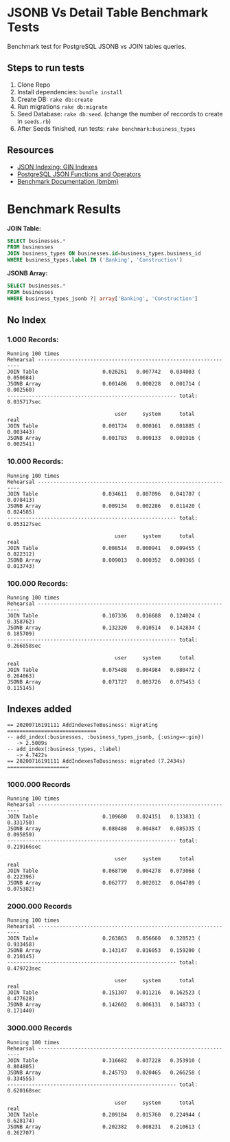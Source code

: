 # JSONB Vs Detail Table Benchmark Tests

Benchmark test for PostgreSQL JSONB vs JOIN tables queries.

## Steps to run tests

1. Clone Repo
2. Install dependencies: `bundle install`
3. Create DB: `rake db:create`
4. Run migrations `rake db:migrate`
5. Seed Database: `rake db:seed`. (change the number of reccords to create in `seeds.rb`)
6. After Seeds finished, run tests: `rake benchmark:business_types`

## Resources

- [JSON Indexing: GIN Indexes](https://www.postgresql.org/docs/9.4/datatype-json.html)
- [PostgreSQL JSON Functions and Operators](https://www.postgresql.org/docs/9.5/functions-json.html)
- [Benchmark Documentation (bmbm)](https://ruby-doc.org/stdlib-1.9.3/libdoc/benchmark/rdoc/Benchmark.html#method-c-bmbm)

# Benchmark Results

**JOIN Table:**

```sql
SELECT businesses.*
FROM businesses
JOIN business_types ON businesses.id=business_types.business_id
WHERE business_types.label IN ('Banking', 'Construction')
```

**JSONB Array:**

```sql
SELECT businesses.*
FROM businesses
WHERE business_types_jsonb ?| array['Banking', 'Construction']
```

## No Index

### 1.000 Records:

```
Running 100 times
Rehearsal ----------------------------------------------------------------
JOIN Table                     0.026261   0.007742   0.034003 (  0.050684)
JSONB Array                    0.001486   0.000228   0.001714 (  0.002560)
------------------------------------------------------- total: 0.035717sec

                                   user     system      total        real
JOIN Table                     0.001724   0.000161   0.001885 (  0.003443)
JSONB Array                    0.001783   0.000133   0.001916 (  0.002541)
```

### 10.000 Records:

```
Running 100 times
Rehearsal ----------------------------------------------------------------
JOIN Table                     0.034611   0.007096   0.041707 (  0.078413)
JSONB Array                    0.009134   0.002286   0.011420 (  0.024585)
------------------------------------------------------- total: 0.053127sec

                                   user     system      total        real
JOIN Table                     0.008514   0.000941   0.009455 (  0.022312)
JSONB Array                    0.009013   0.000352   0.009365 (  0.013743)
```

### 100.000 Records:

```
Running 100 times
Rehearsal ----------------------------------------------------------------
JOIN Table                     0.107336   0.016688   0.124024 (  0.358762)
JSONB Array                    0.132320   0.010514   0.142834 (  0.185709)
------------------------------------------------------- total: 0.266858sec

                                   user     system      total        real
JOIN Table                     0.075488   0.004984   0.080472 (  0.264063)
JSONB Array                    0.071727   0.003726   0.075453 (  0.115145)
```

## Indexes added

```
== 20200716191111 AddIndexesToBusiness: migrating =============================
-- add_index(:businesses, :business_types_jsonb, {:using=>:gin})
   -> 2.5009s
-- add_index(:business_types, :label)
   -> 4.7422s
== 20200716191111 AddIndexesToBusiness: migrated (7.2434s) ====================
```

### 1000.000 Records

```
Running 100 times
Rehearsal ----------------------------------------------------------------
JOIN Table                     0.109680   0.024151   0.133831 (  0.331750)
JSONB Array                    0.080488   0.004847   0.085335 (  0.095859)
------------------------------------------------------- total: 0.219166sec

                                   user     system      total        real
JOIN Table                     0.068790   0.004278   0.073068 (  0.222396)
JSONB Array                    0.062777   0.002012   0.064789 (  0.075382)
```

### 2000.000 Records

```
Running 100 times
Rehearsal ----------------------------------------------------------------
JOIN Table                     0.263863   0.056660   0.320523 (  0.933458)
JSONB Array                    0.143147   0.016053   0.159200 (  0.210145)
------------------------------------------------------- total: 0.479723sec

                                   user     system      total        real
JOIN Table                     0.151307   0.011216   0.162523 (  0.477628)
JSONB Array                    0.142602   0.006131   0.148733 (  0.171440)
```

### 3000.000 Records

```
Running 100 times
Rehearsal ----------------------------------------------------------------
JOIN Table                     0.316682   0.037228   0.353910 (  0.804805)
JSONB Array                    0.245793   0.020465   0.266258 (  0.334555)
------------------------------------------------------- total: 0.620168sec

                                   user     system      total        real
JOIN Table                     0.209184   0.015760   0.224944 (  0.628174)
JSONB Array                    0.202382   0.008231   0.210613 (  0.262707)
```
